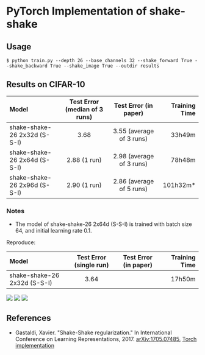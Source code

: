 # PyTorch Implementation of shake-shake

## Usage

```
$ python train.py --depth 26 --base_channels 32 --shake_forward True --shake_backward True --shake_image True --outdir results
```

## Results on CIFAR-10

| Model                        | Test Error (median of 3 runs) | Test Error (in paper)    | Training Time |
|:-----------------------------|:-----------------------------:|:------------------------:|--------------:|
| shake-shake-26 2x32d (S-S-I) | 3.68                          | 3.55 (average of 3 runs) |  33h49m       |
| shake-shake-26 2x64d (S-S-I) | 2.88 (1 run)                  | 2.98 (average of 3 runs) |  78h48m       |
| shake-shake-26 2x96d (S-S-I) | 2.90 (1 run)                  | 2.86 (average of 5 runs) | 101h32m*      |

### Notes

* The model of shake-shake-26 2x64d (S-S-I) is trained with batch size 64, and initial learning rate 0.1.

Reproduce:

| Model                        | Test Error (single run)       | Test Error (in paper)    | Training Time |
|:-----------------------------|:-----------------------------:|:------------------------:|--------------:|
| shake-shake-26 2x32d (S-S-I) | 3.64                          |                          | 17h50m        |

![](figures/shake-shake-26_2x32d.png)
![](figures/shake-shake-26_2x64d.png)
![](figures/shake-shake-26_2x96d.png)

## References

* Gastaldi, Xavier. "Shake-Shake regularization." In International Conference on Learning Representations, 2017. [arXiv:1705.07485]( https://arxiv.org/abs/1705.07485 ), [Torch implementation]( https://github.com/xgastaldi/shake-shake )


